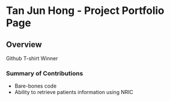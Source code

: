 # Tan Jun Hong - Project Portfolio Page

## Overview
Github T-shirt Winner

### Summary of Contributions
* Bare-bones code
* Ability to retrieve patients information using NRIC
